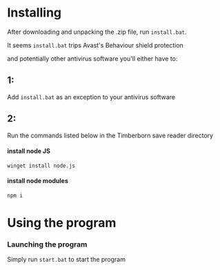 # Installing

After downloading and unpacking the .zip file, run `install.bat`.

It seems `install.bat` trips Avast's Behaviour shield protection

and potentially other antivirus software you'll either have to:

## 1:

Add `install.bat` as an exception to your antivirus software
  

## 2:

Run the commands listed below in the Timberborn save reader directory

#### install node JS

	winget install node.js

#### install node modules

	npm i

# Using the program
### Launching the program
Simply run `start.bat` to start the program
